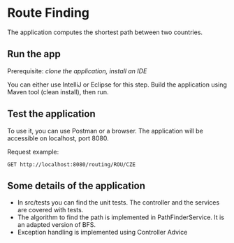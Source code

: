 # Route Finding 

The application computes the shortest path between two countries.


## Run the app

Prerequisite: _clone the application, install an IDE_

You can either use IntelliJ or Eclipse for this step. Build the application using Maven tool (clean install), then run.

## Test the application

To use it, you can use Postman or a browser. 
The application will be accessible on localhost, port 8080.

Request example:

```
GET http://localhost:8080/routing/ROU/CZE
```

## Some details of the application
- In src/tests you can find the unit tests. The controller and the services are covered with tests.
- The algorithm to find the path is implemented in PathFinderService. It is an adapted version of BFS.
- Exception handling is implemented using Controller Advice

